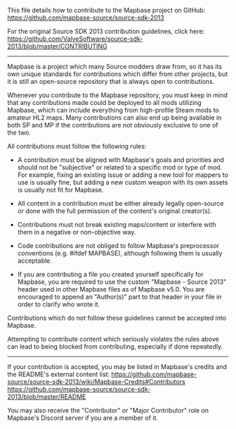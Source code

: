 This file details how to contribute to the Mapbase project on GitHub:
	https://github.com/mapbase-source/source-sdk-2013

For the original Source SDK 2013 contribution guidelines, click here:
	https://github.com/ValveSoftware/source-sdk-2013/blob/master/CONTRIBUTING

---

Mapbase is a project which many Source modders draw from, so it has its own unique standards
for contributions which differ from other projects, but it is still an open-source repository
that is always open to contributions.

Whenever you contribute to the Mapbase repository, you must keep in mind that any contributions
made could be deployed to all mods utilizing Mapbase, which can include everything from high-profile
Steam mods to amateur HL2 maps. Many contributions can also end up being available in both SP and MP
if the contributions are not obviously exclusive to one of the two.

All contributions must follow the following rules:

 * A contribution must be aligned with Mapbase's goals and priorities and should not be "subjective"
   or related to a specific mod or type of mod. For example, fixing an existing issue or adding a
   new tool for mappers to use is usually fine, but adding a new custom weapon with its own assets
   is usually not fit for Mapbase.
   
 * All content in a contribution must be either already legally open-source or done with the
   full permission of the content's original creator(s).
   
 * Contributions must not break existing maps/content or interfere with them in a negative or non-objective way.
   
 * Code contributions are not obliged to follow Mapbase's preprocessor conventions (e.g. #ifdef MAPBASE),
   although following them is usually acceptable.
   
 * If you are contributing a file you created yourself specifically for Mapbase, you are required to
   use the custom "Mapbase - Source 2013" header used in other Mapbase files as of Mapbase v5.0.
   You are encouraged to append an "Author(s)" part to that header in your file in order to clarify who wrote it.
   
Contributions which do not follow these guidelines cannot be accepted into Mapbase.

Attempting to contribute content which seriously violates the rules above can lead to being blocked from contributing,
especially if done repeatedly.

---
   
If your contribution is accepted, you may be listed in Mapbase's credits and the README's external content list:
	https://github.com/mapbase-source/source-sdk-2013/wiki/Mapbase-Credits#Contributors
	https://github.com/mapbase-source/source-sdk-2013/blob/master/README
	
You may also receive the "Contributor" or "Major Contributor" role on Mapbase's Discord server if you are
a member of it.


